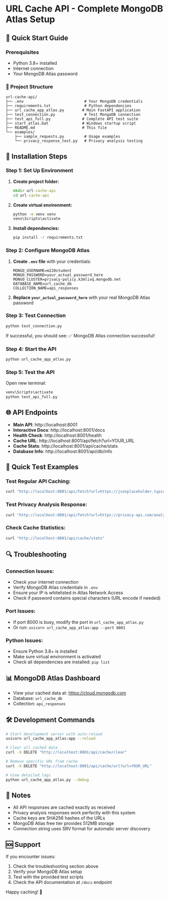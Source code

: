 # URL Cache API - Complete MongoDB Atlas Setup

## 🚀 Quick Start Guide

### Prerequisites
- Python 3.8+ installed
- Internet connection
- Your MongoDB Atlas password

### 📁 Project Structure
```
url-cache-api/
├── .env                           # Your MongoDB credentials
├── requirements.txt               # Python dependencies
├── url_cache_app_atlas.py        # Main FastAPI application
├── test_connection.py             # Test MongoDB connection
├── test_api_full.py              # Complete API test suite
├── start_atlas.bat               # Windows startup script
├── README.md                     # This file
└── examples/
    ├── sample_requests.py         # Usage examples
    └── privacy_response_test.py   # Privacy analysis testing
```

## 🔧 Installation Steps

### Step 1: Set Up Environment
1. **Create project folder:**
   ```cmd
   mkdir url-cache-api
   cd url-cache-api
   ```

2. **Create virtual environment:**
   ```cmd
   python -m venv venv
   venv\Scripts\activate
   ```

3. **Install dependencies:**
   ```cmd
   pip install -r requirements.txt
   ```

### Step 2: Configure MongoDB Atlas
1. **Create `.env` file** with your credentials:
   ```
   MONGO_USERNAME=m220student
   MONGO_PASSWORD=your_actual_password_here
   MONGO_CLUSTER=privacy-policy.k3mlivq.mongodb.net
   DATABASE_NAME=url_cache_db
   COLLECTION_NAME=api_responses
   ```

2. **Replace `your_actual_password_here`** with your real MongoDB Atlas password

### Step 3: Test Connection
```cmd
python test_connection.py
```
If successful, you should see: ✅ MongoDB Atlas connection successful!

### Step 4: Start the API
```cmd
python url_cache_app_atlas.py
```

### Step 5: Test the API
Open new terminal:
```cmd
venv\Scripts\activate
python test_api_full.py
```

## 🌐 API Endpoints

- **Main API**: http://localhost:8001
- **Interactive Docs**: http://localhost:8001/docs
- **Health Check**: http://localhost:8001/health
- **Cache URL**: http://localhost:8001/api/fetch?url=YOUR_URL
- **Cache Stats**: http://localhost:8001/api/cache/stats
- **Database Info**: http://localhost:8001/api/db/info

## 🧪 Quick Test Examples

### Test Regular API Caching:
```bash
curl "http://localhost:8001/api/fetch?url=https://jsonplaceholder.typicode.com/posts/1"
```

### Test Privacy Analysis Response:
```bash
curl "http://localhost:8001/api/fetch?url=https://privacy-api.com/analyze?url=https://stackoverflow.com"
```

### Check Cache Statistics:
```bash
curl "http://localhost:8001/api/cache/stats"
```

## 🔍 Troubleshooting

### Connection Issues:
- Check your internet connection
- Verify MongoDB Atlas credentials in `.env`
- Ensure your IP is whitelisted in Atlas Network Access
- Check if password contains special characters (URL encode if needed)

### Port Issues:
- If port 8000 is busy, modify the port in `url_cache_app_atlas.py`
- Or run: `uvicorn url_cache_app_atlas:app --port 8001`

### Python Issues:
- Ensure Python 3.8+ is installed
- Make sure virtual environment is activated
- Check all dependencies are installed: `pip list`

## 📊 MongoDB Atlas Dashboard
- View your cached data at: https://cloud.mongodb.com
- Database: `url_cache_db`
- Collection: `api_responses`

## 🛠️ Development Commands

```bash
# Start development server with auto-reload
uvicorn url_cache_app_atlas:app --reload

# Clear all cached data
curl -X DELETE "http://localhost:8001/api/cache/clear"

# Remove specific URL from cache
curl -X DELETE "http://localhost:8001/api/cache/url?url=YOUR_URL"

# View detailed logs
python url_cache_app_atlas.py --debug
```

## 📝 Notes

- All API responses are cached exactly as received
- Privacy analysis responses work perfectly with this system
- Cache keys are SHA256 hashes of the URLs
- MongoDB Atlas free tier provides 512MB storage
- Connection string uses SRV format for automatic server discovery

## 🆘 Support

If you encounter issues:
1. Check the troubleshooting section above
2. Verify your MongoDB Atlas setup
3. Test with the provided test scripts
4. Check the API documentation at `/docs` endpoint

Happy caching! 🚀